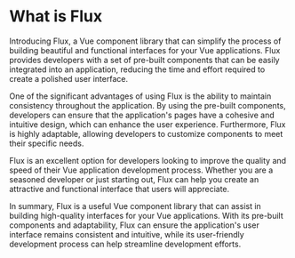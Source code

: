 # What is Flux

Introducing Flux, a Vue component library that can simplify the process of building beautiful and functional interfaces for your Vue applications. Flux provides developers with a set of pre-built components that can be easily integrated into an application, reducing the time and effort required to create a polished user interface.

One of the significant advantages of using Flux is the ability to maintain consistency throughout the application. By using the pre-built components, developers can ensure that the application's pages have a cohesive and intuitive design, which can enhance the user experience. Furthermore, Flux is highly adaptable, allowing developers to customize components to meet their specific needs.

Flux is an excellent option for developers looking to improve the quality and speed of their Vue application development process. Whether you are a seasoned developer or just starting out, Flux can help you create an attractive and functional interface that users will appreciate.

In summary, Flux is a useful Vue component library that can assist in building high-quality interfaces for your Vue applications. With its pre-built components and adaptability, Flux can ensure the application's user interface remains consistent and intuitive, while its user-friendly development process can help streamline development efforts.
